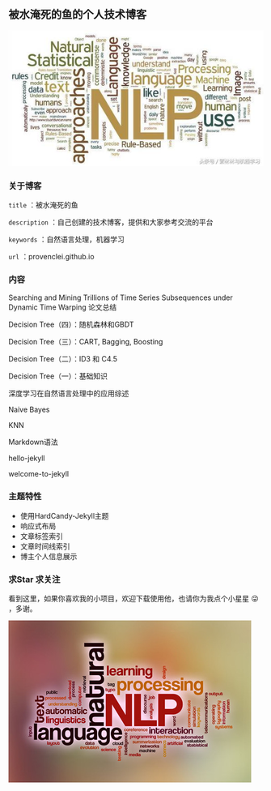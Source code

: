 ## 被水淹死的鱼的个人技术博客
![1](/screenshot/1.png)

### 关于博客

`title` ：被水淹死的鱼

`description` ：自己创建的技术博客，提供和大家参考交流的平台

`keywords` ：自然语言处理，机器学习

`url` ：provenclei.github.io

### 内容
Searching and Mining Trillions of Time Series Subsequences under Dynamic Time Warping 论文总结

Decision Tree（四）：随机森林和GBDT

Decision Tree（三）：CART, Bagging, Boosting

Decision Tree（二）：ID3 和 C4.5

Decision Tree（一）：基础知识

深度学习在自然语言处理中的应用综述

Naive Bayes

KNN

Markdown语法

hello-jekyll

welcome-to-jekyll

### 主题特性

- 使用HardCandy-Jekyll主题
- 响应式布局
- 文章标签索引
- 文章时间线索引
- 博主个人信息展示

### 求Star 求关注

看到这里，如果你喜欢我的小项目，欢迎下载使用他，也请你为我点个小星星 😜 ，多谢。

![2](/screenshot/2.png)



